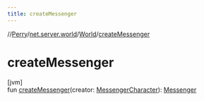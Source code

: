 ```yaml
---
title: createMessenger
---
```

//[Perry](../../../index.html)/[net.server.world](../index.html)/[World](index.html)/[createMessenger](create-messenger.html)



# createMessenger



[jvm]\
fun [createMessenger](create-messenger.html)(creator: [MessengerCharacter](../-messenger-character/index.html)): [Messenger](../-messenger/index.html)




